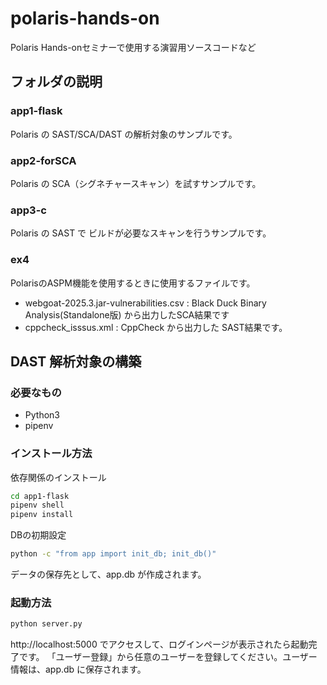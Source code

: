 # polaris-hands-on
Polaris Hands-onセミナーで使用する演習用ソースコードなど

## フォルダの説明

### app1-flask

Polaris の SAST/SCA/DAST の解析対象のサンプルです。

### app2-forSCA

Polaris の SCA（シグネチャースキャン）を試すサンプルです。

### app3-c

Polaris の SAST で ビルドが必要なスキャンを行うサンプルです。

### ex4

PolarisのASPM機能を使用するときに使用するファイルです。

* webgoat-2025.3.jar-vulnerabilities.csv : Black Duck Binary Analysis(Standalone版) から出力したSCA結果です
* cppcheck_isssus.xml : CppCheck から出力した SAST結果です。

## DAST 解析対象の構築

### 必要なもの

* Python3
* pipenv

### インストール方法

依存関係のインストール

```bash
cd app1-flask
pipenv shell
pipenv install
```

DBの初期設定
```bash
python -c "from app import init_db; init_db()"
```
データの保存先として、app.db が作成されます。

### 起動方法

```bash
python server.py
```

http://localhost:5000 でアクセスして、ログインページが表示されたら起動完了です。
「ユーザー登録」から任意のユーザーを登録してください。ユーザー情報は、app.db に保存されます。
